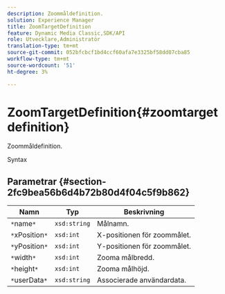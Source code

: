 ```yaml
---
description: Zoommåldefinition.
solution: Experience Manager
title: ZoomTargetDefinition
feature: Dynamic Media Classic,SDK/API
role: Utvecklare,Administratör
translation-type: tm+mt
source-git-commit: 052bfcbcf1bd4ccf60afa7e3325bf58dd07cba85
workflow-type: tm+mt
source-wordcount: '51'
ht-degree: 3%

---
```



# ZoomTargetDefinition{#zoomtargetdefinition}

Zoommåldefinition.

Syntax

## Parametrar {#section-2fc9bea56b6d4b72b80d4f04c5f9b862}

| Namn | Typ | Beskrivning |
|---|---|---|
| `*`name`*` | `xsd:string` | Målnamn. |
| `*`xPosition`*` | `xsd:int` | X-positionen för zoommålet. |
| `*`yPosition`*` | `xsd:int` | Y-positionen för zoommålet. |
| `*`width`*` | `xsd:int` | Zooma målbredd. |
| `*`height`*` | `xsd:int` | Zooma målhöjd. |
| `*`userData`*` | `xsd:string` | Associerade användardata. |

